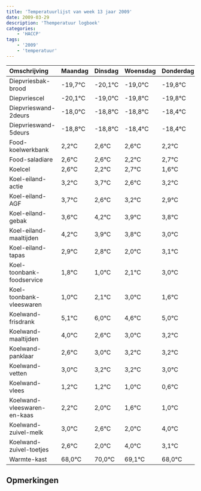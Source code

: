 ```yaml
---
title: 'Temperatuurlijst van week 13 jaar 2009'
date: 2009-03-29
description: 'Themperatuur logboek'
categories:
    - 'HACCP'
tags:
    - '2009'
    - 'temperatuur'
---
```

|Omschrijving|Maandag|Dinsdag|Woensdag|Donderdag|Vrijdag|Zaterdag|Zondag|
|:---|:---|:---|:---|:---|:---|:---|:---|
|Diepvriesbak-brood|-19,7°C|-20,1°C|-19,0°C|-19,8°C|-19,8°C|-19,4°C|-19,4°C|
|Diepvriescel|-20,1°C|-19,0°C|-19,8°C|-19,8°C|-19,4°C|-19,4°C|-19,8°C|
|Diepvrieswand-2deurs|-18,0°C|-18,8°C|-18,8°C|-18,4°C|-18,4°C|-18,8°C|-18,3°C|
|Diepvrieswand-5deurs|-18,8°C|-18,8°C|-18,4°C|-18,4°C|-18,8°C|-18,3°C|-19,4°C|
|Food-koelwerkbank|2,2°C|2,6°C|2,6°C|2,2°C|2,7°C|1,6°C|2,2°C|
|Food-saladiare|2,6°C|2,6°C|2,2°C|2,7°C|1,6°C|2,2°C|1,9°C|
|Koelcel|2,6°C|2,2°C|2,7°C|1,6°C|2,2°C|1,9°C|1,8°C|
|Koel-eiland-actie|3,2°C|3,7°C|2,6°C|3,2°C|2,9°C|2,8°C|2,0°C|
|Koel-eiland-AGF|3,7°C|2,6°C|3,2°C|2,9°C|2,8°C|2,0°C|3,1°C|
|Koel-eiland-gebak|3,6°C|4,2°C|3,9°C|3,8°C|3,0°C|4,1°C|5,0°C|
|Koel-eiland-maaltijden|4,2°C|3,9°C|3,8°C|3,0°C|4,1°C|5,0°C|3,6°C|
|Koel-eiland-tapas|2,9°C|2,8°C|2,0°C|3,1°C|4,0°C|2,6°C|3,0°C|
|Koel-toonbank-foodservice|1,8°C|1,0°C|2,1°C|3,0°C|1,6°C|2,0°C|2,2°C|
|Koel-toonbank-vleeswaren|1,0°C|2,1°C|3,0°C|1,6°C|2,0°C|2,2°C|2,2°C|
|Koelwand-frisdrank|5,1°C|6,0°C|4,6°C|5,0°C|5,2°C|5,2°C|5,0°C|
|Koelwand-maaltijden|4,0°C|2,6°C|3,0°C|3,2°C|3,2°C|3,0°C|2,6°C|
|Koelwand-panklaar|2,6°C|3,0°C|3,2°C|3,2°C|3,0°C|2,6°C|2,0°C|
|Koelwand-vetten|3,0°C|3,2°C|3,2°C|3,0°C|2,6°C|2,0°C|4,0°C|
|Koelwand-vlees|1,2°C|1,2°C|1,0°C|0,6°C|0,0°C|2,0°C|1,1°C|
|Koelwand-vleeswaren-en-kaas|2,2°C|2,0°C|1,6°C|1,0°C|3,0°C|2,1°C|1,0°C|
|Koelwand-zuivel-melk|3,0°C|2,6°C|2,0°C|4,0°C|3,1°C|2,0°C|2,8°C|
|Koelwand-zuivel-toetjes|2,6°C|2,0°C|4,0°C|3,1°C|2,0°C|2,8°C|3,4°C|
|Warmte-kast|68,0°C|70,0°C|69,1°C|68,0°C|68,8°C|69,4°C|68,9°C|

## Opmerkingen



